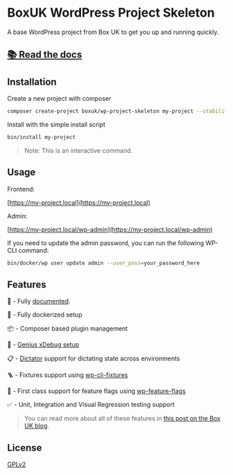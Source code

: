 # BoxUK WordPress Project Skeleton

A base WordPress project from Box UK to get you up and running quickly.

## [📚 Read the docs](https://boxuk.github.io/wp-packages/)

## Installation

Create a new project with composer

```bash
composer create-project boxuk/wp-project-skeleton my-project --stability=dev
```

Install with the simple install script

```bash
bin/install my-project
```

> Note: This is an interactive command.

## Usage

Frontend:

[https://my-project.local](https://my-project.local)

Admin:

[https://my-project.local/wp-admin](https://my-project.local/wp-admin)


If you need to update the admin password, you can run the following WP-CLI command:

```sh
bin/docker/wp user update admin --user_pass=your_password_here
```

## Features

📕 - Fully [documented](https://boxuk.github.io/wp-packages/).

🐳 - Fully dockerized setup

📦 - Composer based plugin management

🧠 - [Genius xDebug setup](https://strayobject.medium.com/php-docker-and-xdebug-with-no-performance-loss-261ad89efd6e)

📋 - [Dictator](https://github.com/boxuk/dictator/) support for dictating state across environments

🪜 - Fixtures support using [wp-cli-fixtures](https://github.com/nlemoine/wp-cli-fixtures)

🚩 - First class support for feature flags using [wp-feature-flags](https://github.com/boxuk/wp-feature-flags)

✅ - Unit, Integration and Visual Regression testing support

> You can read more about all of these features in [this post on the Box UK blog](https://www.boxuk.com/insight/how-we-develop-wordpress-sites/).

## License

[GPLv2](https://choosealicense.com/licenses/gpl-2.0/)

